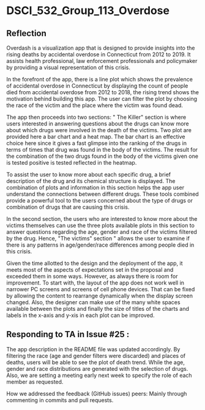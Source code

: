 # DSCI_532_Group_113_Overdose

## Reflection

Overdash is a visualization app that is designed to provide insights into the rising deaths by accidental overdose in Connecticut from 2012 to 2019. It assists health professional, law enforcement professionals and policymaker by providing a visual representation of this crisis. 

In the forefront of the app, there is a line plot which shows the prevalence of accidental overdose in Connecticut by displaying the count of people died from accidental overdose from 2012 to 2018, the rising trend shows the motivation behind building this app. The user can filter the plot by choosing the race of the victim and the place where the victim was found dead.

The app then proceeds into two sections: " The Killer" section is where users interested in answering questions about the drugs can know more about which drugs were involved in the death of the victims. Two plot are provided here a bar chart and a heat map. The bar chart is an effective choice here since it gives a fast glimpse into the ranking of the drugs in terms of times that drug was found in the body of the victims.  The result for the combination of the two drugs found in the body of the victims given one is tested positive is tested reflected in the heatmap.

To assist the user to know more about each specific drug, a brief description of the drug and its chemical structure is displayed. The combination of plots and information in this section helps the app user understand the connections between different drugs. These tools combined provide a powerful tool to the users concerned about the type of drugs or combination of drugs that are causing this crisis.

In the second section, the users who are interested to know more about the victims themselves can use the three plots available plots in this section to answer questions regarding the age, gender and race of the victims filtered by the drug. Hence, "The victims" section " allows the user to examine if there is any patterns in age/gender/race differences among people died in this crisis.

Given the time allotted to the design and the deployment of the app, it meets most of the aspects of expectations set in the proposal and exceeded them in some ways. However, as always there is room for improvement.  To start with, the layout of the app does not work well in narrower PC screens and screens of cell phone devices. That can be fixed by allowing the content to rearrange dynamically when the display screen changed. Also, the designer can make use of the many white spaces available between the plots and finally the size of titles of the charts and labels in the x-axis  and y-xis in each plot can be improved.


## Responding to TA in Issue #25 :

The app description in the README file was updated accordingly.  By filtering the race (age and gender filters were discarded) and places of deaths, users will be able to see the plot of death trend. While the age, gender and race distributions are generated with the selection of drugs. Also, we are setting a meeting early next week to specify the role of each member as requested.

How we addressed the feedback (GitHub issues) peers: 
Mainly through commenting in commits and pull requests.
